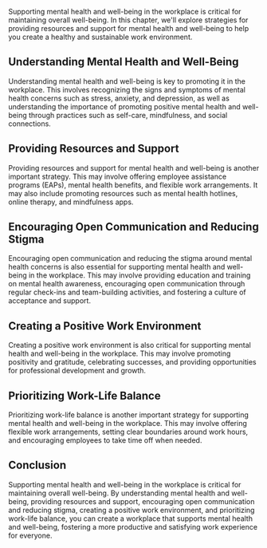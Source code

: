 
Supporting mental health and well-being in the workplace is critical for maintaining overall well-being. In this chapter, we'll explore strategies for providing resources and support for mental health and well-being to help you create a healthy and sustainable work environment.

Understanding Mental Health and Well-Being
------------------------------------------

Understanding mental health and well-being is key to promoting it in the workplace. This involves recognizing the signs and symptoms of mental health concerns such as stress, anxiety, and depression, as well as understanding the importance of promoting positive mental health and well-being through practices such as self-care, mindfulness, and social connections.

Providing Resources and Support
-------------------------------

Providing resources and support for mental health and well-being is another important strategy. This may involve offering employee assistance programs (EAPs), mental health benefits, and flexible work arrangements. It may also include promoting resources such as mental health hotlines, online therapy, and mindfulness apps.

Encouraging Open Communication and Reducing Stigma
--------------------------------------------------

Encouraging open communication and reducing the stigma around mental health concerns is also essential for supporting mental health and well-being in the workplace. This may involve providing education and training on mental health awareness, encouraging open communication through regular check-ins and team-building activities, and fostering a culture of acceptance and support.

Creating a Positive Work Environment
------------------------------------

Creating a positive work environment is also critical for supporting mental health and well-being in the workplace. This may involve promoting positivity and gratitude, celebrating successes, and providing opportunities for professional development and growth.

Prioritizing Work-Life Balance
------------------------------

Prioritizing work-life balance is another important strategy for supporting mental health and well-being in the workplace. This may involve offering flexible work arrangements, setting clear boundaries around work hours, and encouraging employees to take time off when needed.

Conclusion
----------

Supporting mental health and well-being in the workplace is critical for maintaining overall well-being. By understanding mental health and well-being, providing resources and support, encouraging open communication and reducing stigma, creating a positive work environment, and prioritizing work-life balance, you can create a workplace that supports mental health and well-being, fostering a more productive and satisfying work experience for everyone.
